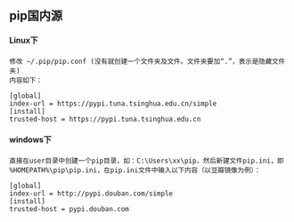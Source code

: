 ## pip国内源

#### Linux下
    修改 ~/.pip/pip.conf (没有就创建一个文件夹及文件。文件夹要加“.”，表示是隐藏文件夹)
    内容如下：
    
    [global]
    index-url = https://pypi.tuna.tsinghua.edu.cn/simple
    [install]
    trusted-host = https://pypi.tuna.tsinghua.edu.cn
    
#### windows下
    直接在user目录中创建一个pip目录，如：C:\Users\xx\pip，然后新建文件pip.ini，即 %HOMEPATH%\pip\pip.ini，在pip.ini文件中输入以下内容（以豆瓣镜像为例）：
    
    [global]
    index-url = http://pypi.douban.com/simple
    [install]
    trusted-host = pypi.douban.com
